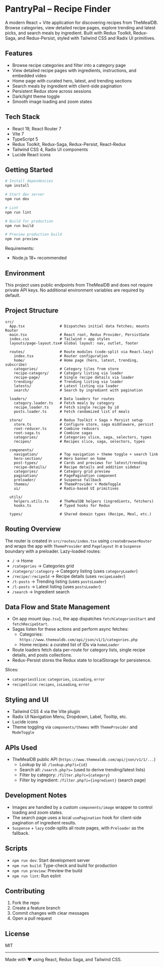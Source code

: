 # PantryPal – Recipe Finder

A modern React + Vite application for discovering recipes from TheMealDB. Browse categories, view detailed recipe pages, explore trending and latest picks, and search meals by ingredient. Built with Redux Toolkit, Redux-Saga, and Redux-Persist, styled with Tailwind CSS and Radix UI primitives.

## Features

- Browse recipe categories and filter into a category page
- View detailed recipe pages with ingredients, instructions, and embedded video
- Home page with curated hero, latest, and trending sections
- Search meals by ingredient with client-side pagination
- Persistent Redux store across sessions
- Dark/light theme toggle
- Smooth image loading and zoom states

## Tech Stack

- React 19, React Router 7
- Vite 7
- TypeScript 5
- Redux Toolkit, Redux-Saga, Redux-Persist, React-Redux
- Tailwind CSS 4, Radix UI components
- Lucide React icons

## Getting Started

```bash
# Install dependencies
npm install

# Start dev server
npm run dev

# Lint
npm run lint

# Build for production
npm run build

# Preview production build
npm run preview
```

Requirements:

- Node.js 18+ recommended

## Environment

This project uses public endpoints from TheMealDB and does not require private API keys. No additional environment variables are required by default.

## Project Structure

```
src/
  App.tsx                # Dispatches initial data fetches; mounts Router
  main.tsx               # React root, Redux Provider, PersistGate
  index.css              # Tailwind + app styles
  layouts/page-layout.tsx# Global layout: nav, outlet, footer

  routes/                # Route modules (code-split via React.lazy)
    index.tsx            # Router configuration
    home/                # Home page (hero, latest, trending, subscribe)
    categories/          # Category tiles from store
    recipe-category/     # Category listing via loader
    recipe-page/         # Single recipe details via loader
    trending/            # Trending listing via loader
    latests/             # Latest listing via loader
    search/              # Search by ingredient with pagination

  loaders/               # Data loaders for routes
    category.loader.ts   # Fetch meals by category
    recipe.loader.ts     # Fetch single recipe by id
    posts.loader.ts      # Fetch randomized list of meals

  store/                 # Redux Toolkit + Saga + Persist setup
    store.ts             # Configure store, saga middleware, persist
    root-reducer.ts      # Combine reducers
    root-saga.ts         # Combine sagas
    categories/          # Categories slice, saga, selectors, types
    recipes/             # Recipes slice, saga, selectors, types

  components/
    navigation/          # Top navigation + theme toggle + search link
    hero-section/        # Hero banner on home
    post-types/          # Cards and previews for latest/trending
    recipe-details/      # Recipe details and addition sidebar
    categories/          # Category grid preview
    pagination/          # PagePagination component
    preloader/           # Suspense fallback
    themes/              # ThemeProvider + ModeToggle
    ui/                  # Radix-based UI primitives

  utils/
    helpers.utils.ts     # TheMealDB helpers (ingredients, fetchers)
    hooks.ts             # Typed hooks for Redux

  types/                 # Shared domain types (Recipe, Meal, etc.)
```

## Routing Overview

The router is created in `src/routes/index.tsx` using `createBrowserRouter` and wraps the app with `ThemeProvider` and `Pagelayout` in a `Suspense` boundary with a preloader. Lazy-loaded routes:

- `/` → Home
- `/categories` → Categories grid
- `/category/:category` → Category listing (uses `categoryLoader`)
- `/recipe/:recipeId` → Recipe details (uses `recipeLoader`)
- `/t-posts` → Trending listing (uses `postsLoader`)
- `/l-posts` → Latest listing (uses `postsLoader`)
- `/search` → Ingredient search

## Data Flow and State Management

- On app mount (`App.tsx`), the app dispatches `fetchCategoriesStart` and `fetchRecipeStart`.
- Sagas listen for these actions and perform async fetches:
  - Categories: `https://www.themealdb.com/api/json/v1/1/categories.php`
  - Home recipes: a curated list of IDs via `homeLoader`
- Route loaders fetch data per-route for category lists, single recipe details, and posts collections.
- Redux-Persist stores the Redux state to localStorage for persistence.

Slices:

- `categoriesSlice`: `categories`, `isLoading`, `error`
- `recipeSlice`: `recipes`, `isLoading`, `error`

## Styling and UI

- Tailwind CSS 4 via the Vite plugin
- Radix UI Navigation Menu, Dropdown, Label, Tooltip, etc.
- Lucide icons
- Theme toggling via `components/themes` with `ThemeProvider` and `ModeToggle`

## APIs Used

- TheMealDB public API (`https://www.themealdb.com/api/json/v1/1/...`)
  - Lookup by id: `/lookup.php?i={id}`
  - Search all: `/search.php?s=` (used to derive trending/latest lists)
  - Filter by category: `/filter.php?c={category}`
  - Filter by ingredient: `/filter.php?i={ingredient}` (search page)

## Development Notes

- Images are handled by a custom `components/image` wrapper to control loading and zoom states.
- The search page uses a local `usePagination` hook for client-side pagination of ingredient results.
- `Suspense` + `lazy` code-splits all route pages, with `Preloader` as the fallback.

## Scripts

- `npm run dev`: Start development server
- `npm run build`: Type-check and build for production
- `npm run preview`: Preview the build
- `npm run lint`: Run eslint

## Contributing

1. Fork the repo
2. Create a feature branch
3. Commit changes with clear messages
4. Open a pull request

## License

MIT

---

Made with ❤️ using React, Redux Saga, and Tailwind CSS.
